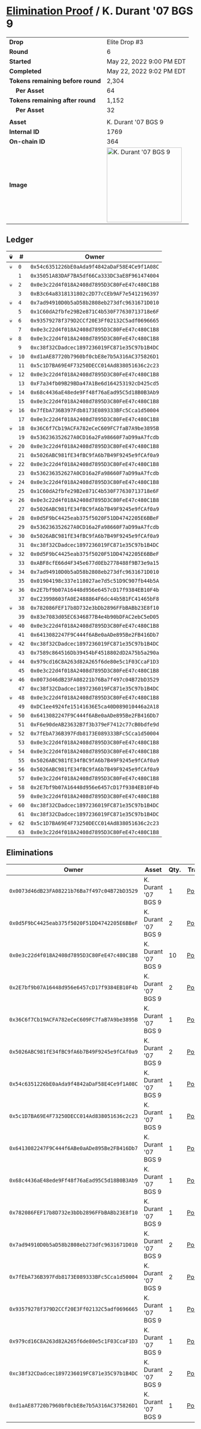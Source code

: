 # [Elimination Proof](./readme.md) / K. Durant &#039;07 BGS 9

|||
|---|---|
| **Drop** | Elite Drop #3 |
| **Round** | 6 |
| **Started** | May 22, 2022 9:00 PM EDT |
| **Completed** | May 22, 2022 9:02 PM EDT |
| **Tokens remaining before round** | 2,304 |
| **&nbsp;&nbsp;&nbsp;&nbsp;Per Asset** | 64 |
| **Tokens remaining after round** | 1,152 |
| **&nbsp;&nbsp;&nbsp;&nbsp;Per Asset** | 32 |
| | |
| **Asset** | K. Durant &#039;07 BGS 9 |
| **Internal ID** | 1769 |
| **On-chain ID** | 364 |
| **Image** | <img src="https://tcdn.blokpax.com/9648a5d9-1862-48f4-b786-7144fc9119ff/eceda11be2fdf2943cd58a36a813acc467c33de79fa4c332b0576ad6a8fbba0c.png" height="200" alt="K. Durant &#039;07 BGS 9" /> |

## Ledger

| 💀 | # | Owner |
| --- | --- | --- |
| 💀 | `0` | `0x54c6351226bE0aAda9f4842aDaF58E4Ce9f1A08C` |
|  | `1` | `0x35051A83DAF7BA5df66Ca333DC3aE8F961474004` |
| 💀 | `2` | `0x0e3c22d4f018A2408d7895D3C80FeE47c480C1B8` |
|  | `3` | `0xB3c64a8318131802c2D77cCEb9AF7e5412196397` |
| 💀 | `4` | `0x7ad94910D0b5aD58b2808eb273dfc9631671D010` |
|  | `5` | `0x1C60dA2fbfe29B2e871C4b530F77630713718e6F` |
| 💀 | `6` | `0x93579278f379D2CCf20E3Ff02132C5adf0696665` |
|  | `7` | `0x0e3c22d4f018A2408d7895D3C80FeE47c480C1B8` |
| 💀 | `8` | `0x0e3c22d4f018A2408d7895D3C80FeE47c480C1B8` |
|  | `9` | `0xc38f32CDadcec1897236019FC871e35C97b1B4DC` |
| 💀 | `10` | `0xd1aAE87720b7960bf0cbE8e7b5A316AC375826D1` |
|  | `11` | `0x5c1D7BA69E4F73250DECC014Ad838051636c2c23` |
| 💀 | `12` | `0x0e3c22d4f018A2408d7895D3C80FeE47c480C1B8` |
|  | `13` | `0xF7a34fb09B29BDa47A1Be6d164253192cD425cd5` |
| 💀 | `14` | `0x68c4436aE48ede9Ff48f76aEad95C5d18B0B3Ab9` |
|  | `15` | `0x0e3c22d4f018A2408d7895D3C80FeE47c480C1B8` |
| 💀 | `16` | `0x7fEbA736B397Fdb8173E089333BFc5Cca1d50004` |
|  | `17` | `0x0e3c22d4f018A2408d7895D3C80FeE47c480C1B8` |
| 💀 | `18` | `0x36C6f7Cb19ACFA782eCeC609FC7faB7A9be3895B` |
|  | `19` | `0x536236352627A0CD16a2Fa98660F7aD99aA7fcdb` |
| 💀 | `20` | `0x0e3c22d4f018A2408d7895D3C80FeE47c480C1B8` |
|  | `21` | `0x5026ABC981fE34fBC9fA6b7B49F9245e9fCAf0a9` |
| 💀 | `22` | `0x0e3c22d4f018A2408d7895D3C80FeE47c480C1B8` |
|  | `23` | `0x536236352627A0CD16a2Fa98660F7aD99aA7fcdb` |
| 💀 | `24` | `0x0e3c22d4f018A2408d7895D3C80FeE47c480C1B8` |
|  | `25` | `0x1C60dA2fbfe29B2e871C4b530F77630713718e6F` |
| 💀 | `26` | `0x0e3c22d4f018A2408d7895D3C80FeE47c480C1B8` |
|  | `27` | `0x5026ABC981fE34fBC9fA6b7B49F9245e9fCAf0a9` |
| 💀 | `28` | `0x0d5F9bC4425eab375f5020F51DD4742205E6BBeF` |
|  | `29` | `0x536236352627A0CD16a2Fa98660F7aD99aA7fcdb` |
| 💀 | `30` | `0x5026ABC981fE34fBC9fA6b7B49F9245e9fCAf0a9` |
|  | `31` | `0xc38f32CDadcec1897236019FC871e35C97b1B4DC` |
| 💀 | `32` | `0x0d5F9bC4425eab375f5020F51DD4742205E6BBeF` |
|  | `33` | `0xABF8cfE66d4F345e677d0Eb2778488f9B73e9a15` |
| 💀 | `34` | `0x7ad94910D0b5aD58b2808eb273dfc9631671D010` |
|  | `35` | `0x01904198c337e118027ae7d5c51D9C907fb44b5A` |
| 💀 | `36` | `0x2E7bf9b07A16448d956e6457cD17f9384EB10F4b` |
|  | `37` | `0xC23998603fA0E2488864F6dc44b5B1FC41465bF8` |
| 💀 | `38` | `0x782086FEF17b8D732e3bDb2896FFbBABb23E8f10` |
|  | `39` | `0x83e7083d05EC6346877B4e4b90bDFAC2ebC5eD05` |
| 💀 | `40` | `0x0e3c22d4f018A2408d7895D3C80FeE47c480C1B8` |
|  | `41` | `0x6413082247F9C444f6ABe0aADe895Be2FB416Db7` |
| 💀 | `42` | `0xc38f32CDadcec1897236019FC871e35C97b1B4DC` |
|  | `43` | `0x7589c864516Db39454bF4518802dD2A75b5a290a` |
| 💀 | `44` | `0x979cd16C8A263d82A265f6de80e5c1F03CcaF1D3` |
|  | `45` | `0x0e3c22d4f018A2408d7895D3C80FeE47c480C1B8` |
| 💀 | `46` | `0x0073d46dB23FA08221b76Ba7f497c04B72bD3529` |
|  | `47` | `0xc38f32CDadcec1897236019FC871e35C97b1B4DC` |
| 💀 | `48` | `0x0e3c22d4f018A2408d7895D3C80FeE47c480C1B8` |
|  | `49` | `0xDC1ee4924fe15141636E5ca40D089010446a2A18` |
| 💀 | `50` | `0x6413082247F9C444f6ABe0aADe895Be2FB416Db7` |
|  | `51` | `0xF6e90deAB23632B7f3b379eF7412c77cB0bdfe9d` |
| 💀 | `52` | `0x7fEbA736B397Fdb8173E089333BFc5Cca1d50004` |
|  | `53` | `0x0e3c22d4f018A2408d7895D3C80FeE47c480C1B8` |
| 💀 | `54` | `0x0e3c22d4f018A2408d7895D3C80FeE47c480C1B8` |
|  | `55` | `0x5026ABC981fE34fBC9fA6b7B49F9245e9fCAf0a9` |
| 💀 | `56` | `0x5026ABC981fE34fBC9fA6b7B49F9245e9fCAf0a9` |
|  | `57` | `0x0e3c22d4f018A2408d7895D3C80FeE47c480C1B8` |
| 💀 | `58` | `0x2E7bf9b07A16448d956e6457cD17f9384EB10F4b` |
|  | `59` | `0x0e3c22d4f018A2408d7895D3C80FeE47c480C1B8` |
| 💀 | `60` | `0xc38f32CDadcec1897236019FC871e35C97b1B4DC` |
|  | `61` | `0xc38f32CDadcec1897236019FC871e35C97b1B4DC` |
| 💀 | `62` | `0x5c1D7BA69E4F73250DECC014Ad838051636c2c23` |
|  | `63` | `0x0e3c22d4f018A2408d7895D3C80FeE47c480C1B8` |


## Eliminations

| Owner | Asset | Qty. | Transaction |
| --- | --- | --- | --- |
| `0x0073d46dB23FA08221b76Ba7f497c04B72bD3529` | K. Durant '07 BGS 9 | 1 | [Polygonscan](https://polygonscan.com/tx/0xf87291de18801ce1ecd2c920de4bf853fe0cf24846980cba9d653096fe277576) |
| `0x0d5F9bC4425eab375f5020F51DD4742205E6BBeF` | K. Durant '07 BGS 9 | 2 | [Polygonscan](https://polygonscan.com/tx/0x67ce3431e9b88d4c94f6fb841e57d75ef34338617a145350ce4812cc38a7c428) |
| `0x0e3c22d4f018A2408d7895D3C80FeE47c480C1B8` | K. Durant '07 BGS 9 | 10 | [Polygonscan](https://polygonscan.com/tx/0x39f3e28cd895dd53f47d0d43e79d50aa73ac4d626265e92e500bb7fa5a5b7a8f) |
| `0x2E7bf9b07A16448d956e6457cD17f9384EB10F4b` | K. Durant '07 BGS 9 | 2 | [Polygonscan](https://polygonscan.com/tx/0xcefd3e2a413d4bead928f08b47c02ab19e02a1cb6c29507b29c87871865ca776) |
| `0x36C6f7Cb19ACFA782eCeC609FC7faB7A9be3895B` | K. Durant '07 BGS 9 | 1 | [Polygonscan](https://polygonscan.com/tx/0x180479b633aed264010e286bed19121e58d5445f095295e3142240a226eab4fb) |
| `0x5026ABC981fE34fBC9fA6b7B49F9245e9fCAf0a9` | K. Durant '07 BGS 9 | 2 | [Polygonscan](https://polygonscan.com/tx/0x54c801e23dd96161816ef5d0c1e6a4aed0d564fa2d487e9b25a1de8ddc3abe2f) |
| `0x54c6351226bE0aAda9f4842aDaF58E4Ce9f1A08C` | K. Durant '07 BGS 9 | 1 | [Polygonscan](https://polygonscan.com/tx/0x08e6cea45c10e411516fc0d43be380d1d9b07eee8ff9b86becd9b8afc11e2d45) |
| `0x5c1D7BA69E4F73250DECC014Ad838051636c2c23` | K. Durant '07 BGS 9 | 1 | [Polygonscan](https://polygonscan.com/tx/0x45a864739e713d7ce797304e37d00a23f29f2903804a0832b5b1eb58841aed86) |
| `0x6413082247F9C444f6ABe0aADe895Be2FB416Db7` | K. Durant '07 BGS 9 | 1 | [Polygonscan](https://polygonscan.com/tx/0x67e382799a124dedce6dde0e3afdf4c206de905d7baed6e30340c75a15bf9cc8) |
| `0x68c4436aE48ede9Ff48f76aEad95C5d18B0B3Ab9` | K. Durant '07 BGS 9 | 1 | [Polygonscan](https://polygonscan.com/tx/0xdbf3c78daa0c300fa55dba982e72da35deacf0c701bdb7ff783285cd2d364a34) |
| `0x782086FEF17b8D732e3bDb2896FFbBABb23E8f10` | K. Durant '07 BGS 9 | 1 | [Polygonscan](https://polygonscan.com/tx/0x07bf1a3cb64b536dc22901ccf371b76ad3ae3eeec16d3a2f01f855ce1df0088d) |
| `0x7ad94910D0b5aD58b2808eb273dfc9631671D010` | K. Durant '07 BGS 9 | 2 | [Polygonscan](https://polygonscan.com/tx/0x5649954ac3dbdee90f4b6e4955eab735b72e4cb6d4e440ac3f32c243bd496926) |
| `0x7fEbA736B397Fdb8173E089333BFc5Cca1d50004` | K. Durant '07 BGS 9 | 2 | [Polygonscan](https://polygonscan.com/tx/0x9663e3162e4197a7980bd365a69504f111eb587b9d4d2c4deb5e625f1cf795d9) |
| `0x93579278f379D2CCf20E3Ff02132C5adf0696665` | K. Durant '07 BGS 9 | 1 | [Polygonscan](https://polygonscan.com/tx/0xb049fa86e2493becb922c3ade7f393a5e353222c9d573f488c3a2e8d4ee21545) |
| `0x979cd16C8A263d82A265f6de80e5c1F03CcaF1D3` | K. Durant '07 BGS 9 | 1 | [Polygonscan](https://polygonscan.com/tx/0x67dc46c64b82415a6b485712b0289d413cb6ba49eb21acab9d3572352b829fc3) |
| `0xc38f32CDadcec1897236019FC871e35C97b1B4DC` | K. Durant '07 BGS 9 | 2 | [Polygonscan](https://polygonscan.com/tx/0x47efc912b351f16a8d56526c6ebf704b1f0082e591fffea2b784c2c6c7fe1e3b) |
| `0xd1aAE87720b7960bf0cbE8e7b5A316AC375826D1` | K. Durant '07 BGS 9 | 1 | [Polygonscan](https://polygonscan.com/tx/0xad83717fab945bb0196d486da6b0f4460d73bacc3099a7619ceb7934b1462263) |
